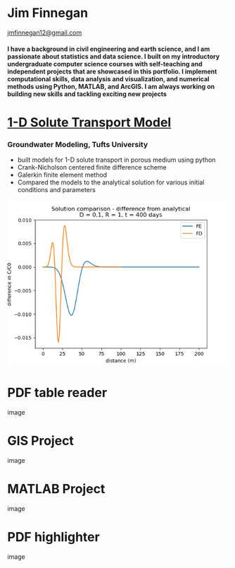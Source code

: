 # Jim Finnegan
[jmfinnegan12@gmail.com](mailto:jmfinnegan12@gmail.com?subject=GitHub%20Portfolio)

#### I have a background in civil engineering and earth science, and I am passionate about statistics and data science. I built on my introductory undergraduate computer science courses with self-teaching and independent projects that are showcased in this portfolio. I implement computational skills, data analysis and visualization, and numerical methods using Python, MATLAB, and ArcGIS. I am always working on building new skills and tackling exciting new projects


# [1-D Solute Transport Model](https://github.com/jmfinnegan12/1Dtransport)
### Groundwater Modeling, Tufts University
- built models for 1-D solute transport in porous medium using python
- Crank-Nicholson centered finite difference scheme
- Galerkin finite element method 
- Compared the models to the analytical solution for various initial conditions and parameters

![](/images/comparison_D_1_t400.png)

# PDF table reader

image


# GIS Project

image

# MATLAB Project

image

# PDF highlighter

image

